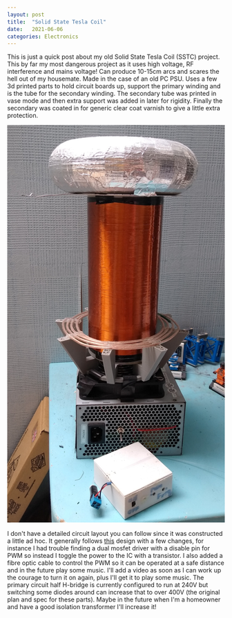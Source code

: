 ```yaml
---
layout: post
title:  "Solid State Tesla Coil"
date:   2021-06-06
categories: Electronics
---
```


This is just a quick post about my old Solid State Tesla Coil (SSTC) project. This by far my most dangerous project as it uses high voltage, RF interference and mains voltage! Can produce 10-15cm arcs and scares the hell out of my housemate. Made in the case of an old PC PSU. Uses a few 3d printed parts to hold circuit boards up, support the primary winding and is the tube for the secondary winding. The secondary tube was printed in vase mode and then extra support was added in later for rigidity. Finally the secondary was coated in for generic clear coat varnish to give a little extra protection.

![Inside the unit](/assets/SSTC/TeslaCoil.jpg)

I don't have a detailed circuit layout you can follow since it was constructed a little ad hoc. It generally follows [this](https://www.loneoceans.com/labs/sstc2/) design with a few changes, for instance I had trouble finding a dual mosfet driver with a disable pin for PWM so instead I toggle the power to the IC with a transistor. I also added a fibre optic cable to control the PWM so it can be operated at a safe distance and in the future play some music. I'll add a video as soon as I can work up the courage to turn it on again, plus I'll get it to play some music. The primary circuit half H-bridge is currently configured to run at 240V but switching some diodes around can increase that to over 400V (the original plan and spec for these parts). Maybe in the future when I'm a homeowner and have a good isolation transformer I'll increase it!
